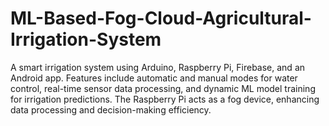 # ML-Based-Fog-Cloud-Agricultural-Irrigation-System
A smart irrigation system using Arduino, Raspberry Pi, Firebase, and an Android app. Features include automatic and manual modes for water control, real-time sensor data processing, and dynamic ML model training for irrigation predictions. The Raspberry Pi acts as a fog device, enhancing data processing and decision-making efficiency.
